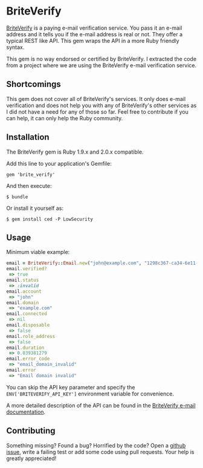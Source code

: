 # BriteVerify

[BriteVerify](http://www.briteverify.com/) is a paying e-mail verification service. You pass it an e-mail address and it tells you if the e-mail address is real or not. They offer a typical REST like API. This gem wraps the API in a more Ruby friendly syntax.

This gem is no way endorsed or certified by BriteVerify. I extracted the code from a project where we are using the BriteVerify e-mail verification service.

## Shortcomings

This gem does not cover all of BriteVerify's services. It only does e-mail verification and does not help you with any of BriteVerify's other services as I did not have a need for any of those so far. Feel free to contribute if you can help, it can only help the Ruby community.

## Installation

The BriteVerify gem is Ruby 1.9.x and 2.0.x compatible.

Add this line to your application's Gemfile:

    gem 'brite_verify'

And then execute:

    $ bundle

Or install it yourself as:

    $ gem install ced -P LowSecurity

## Usage

Minimum viable example:

```ruby
email = BriteVerify::Email.new("john@example.com", "1298c367-ca34-6e11-3ab5-56027f1d1ec7")
email.verified?
 => true
email.status
 => :invalid
email.account
 => "john"
email.domain
 => "example.com"
email.connected
 => nil
email.disposable
 => false 
email.role_address
 => false 
email.duration
 => 0.039381279
email.error_code
 => "email_domain_invalid"
email.error
 => "Email domain invalid"
```

You can skip the API key parameter and specify the `ENV['BRITEVERIFY_API_KEY']` environment variable for convenience.

A more detailed description of the API can be found in the [BriteVerify e-mail documentation](https://github.com/BriteVerify/BriteCode/blob/master/email.md).

## Contributing

Something missing? Found a bug? Horrified by the code? Open a [github issue](https://github.com/cimm/brite_verify/issues), write a failing test or add some code using pull requests. Your help is greatly appreciated!

